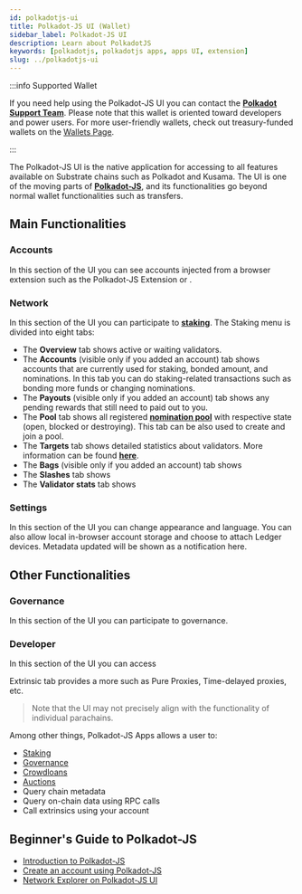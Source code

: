 ```yaml
---
id: polkadotjs-ui
title: Polkadot-JS UI (Wallet)
sidebar_label: Polkadot-JS UI
description: Learn about PolkadotJS
keywords: [polkadotjs, polkadotjs apps, apps UI, extension]
slug: ../polkadotjs-ui
---
```


:::info Supported Wallet

If you need help using the Polkadot-JS UI you can contact the
[**Polkadot Support Team**](https://support.polkadot.network/support/home). Please note that this
wallet is oriented toward developers and power users. For more user-friendly wallets, check out
treasury-funded wallets on the [Wallets Page](./../general/wallets.md).

:::

The Polkadot-JS UI is the native application for accessing to all features available on Substrate
chains such as Polkadot and Kusama. The UI is one of the moving parts of
[**Polkadot-JS**](./polkadotjs.md), and its functionalities go beyond normal wallet functionalities
such as transfers.

## Main Functionalities

### Accounts

In this section of the UI you can see accounts injected from a browser extension such as the
Polkadot-JS Extension or .

### Network

In this section of the UI you can participate to [**staking**](../learn/learn-staking.md). The
Staking menu is divided into eight tabs:

- The **Overview** tab shows active or waiting validators.
- The **Accounts** (visible only if you added an account) tab shows accounts that are currently used
  for staking, bonded amount, and nominations. In this tab you can do staking-related transactions
  such as bonding more funds or changing nominations.
- The **Payouts** (visible only if you added an account) tab shows any pending rewards that still
  need to paid out to you.
- The **Pool** tab shows all registered [**nomination pool**](../learn/learn-nomination-pools.md)
  with respective state (open, blocked or destroying). This tab can be also used to create and join
  a pool.
- The **Targets** tab shows detailed statistics about validators. More information can be found
  [**here**](../learn/learn-nominator.md).
- The **Bags** (visible only if you added an account) tab shows
- The **Slashes** tab shows
- The **Validator stats** tab shows

### Settings

In this section of the UI you can change appearance and language. You can also allow local
in-browser account storage and choose to attach Ledger devices. Metadata updated will be shown as a
notification here.

## Other Functionalities

### Governance

In this section of the UI you can participate to governance.

### Developer

In this section of the UI you can access

Extrinsic tab provides a more such as Pure Proxies, Time-delayed proxies, etc.

> Note that the UI may not precisely align with the functionality of individual parachains.

Among other things, Polkadot-JS Apps allows a user to:

- [Staking](../learn/learn-staking.md)
- [Governance](../learn/learn-governance.md)
- [Crowdloans](../learn/learn-crowdloans.md)
- [Auctions](../learn/learn-auction.md)
- Query chain metadata
- Query on-chain data using RPC calls
- Call extrinsics using your account

## Beginner's Guide to Polkadot-JS

- [Introduction to Polkadot-JS](https://www.youtube.com/watch?v=4EQqwGFV1D8)
- [Create an account using Polkadot-JS](https://www.youtube.com/watch?v=sy7lvAqyzkY)
- [Network Explorer on Polkadot-JS UI](https://www.youtube.com/watch?v=g4b4IWR6OrE)
